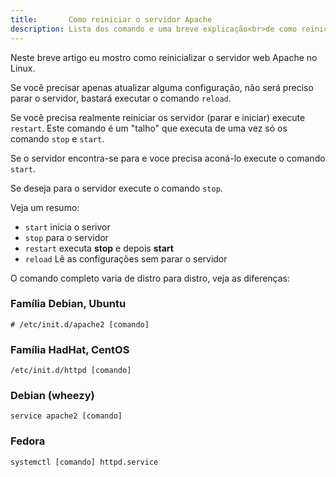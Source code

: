 ```yaml
---
title:       Como reiniciar o servidor Apache
description: Lista dos comando e uma breve explicação<br>de como reinicializar o servidor web Apache
---
```


Neste breve artigo eu mostro como reinicializar o servidor web Apache no Linux.

Se você precisar apenas atualizar alguma configuração, não será preciso parar o servidor, bastará executar o comando
`reload`.

Se você precisa realmente reiniciar os servidor (parar e iniciar) execute `restart`. Este comando é um "talho" que
executa de uma vez só os comando `stop` e `start`.

Se o servidor encontra-se para e voce precisa aconá-lo execute o comando `start`.

Se deseja para o servidor execute o comando `stop`.

Veja um resumo:

- `start` inicia o serivor
- `stop` para o servidor
- `restart` executa __stop__ e depois __start__
- `reload` Lê as configurações sem parar o servidor


O comando completo varia de distro para distro, veja as diferenças:


### Família Debian, Ubuntu

	# /etc/init.d/apache2 [comando]


### Família HadHat, CentOS

    /etc/init.d/httpd [comando]

### Debian (wheezy)

    service apache2 [comando]
    
### Fedora

    systemctl [comando] httpd.service